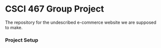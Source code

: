 # CSCI 467 Group Project

The repository for the undescribed e-commerce website we are supposed to make.

### Project Setup



